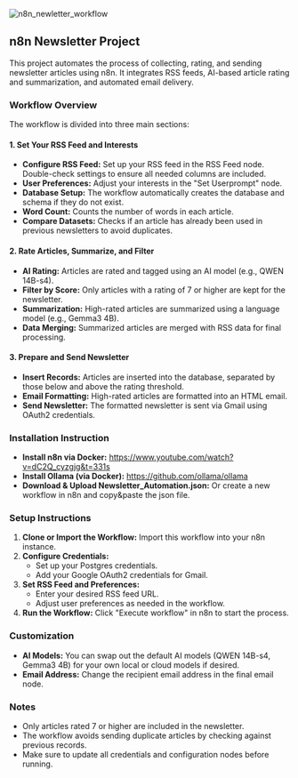 ![n8n_newletter_workflow](https://github.com/user-attachments/assets/24f0e016-2e3a-4136-8134-a473cd94f613)

## n8n Newsletter Project

This project automates the process of collecting, rating, and sending newsletter articles using n8n. It integrates RSS feeds, AI-based article rating and summarization, and automated email delivery.

### **Workflow Overview**

The workflow is divided into three main sections:

#### 1. Set Your RSS Feed and Interests

- **Configure RSS Feed:** Set up your RSS feed in the RSS Feed node. Double-check settings to ensure all needed columns are included.
- **User Preferences:** Adjust your interests in the "Set Userprompt" node.
- **Database Setup:** The workflow automatically creates the database and schema if they do not exist.
- **Word Count:** Counts the number of words in each article.
- **Compare Datasets:** Checks if an article has already been used in previous newsletters to avoid duplicates.


#### 2. Rate Articles, Summarize, and Filter

- **AI Rating:** Articles are rated and tagged using an AI model (e.g., QWEN 14B-s4).
- **Filter by Score:** Only articles with a rating of 7 or higher are kept for the newsletter.
- **Summarization:** High-rated articles are summarized using a language model (e.g., Gemma3 4B).
- **Data Merging:** Summarized articles are merged with RSS data for final processing.


#### 3. Prepare and Send Newsletter

- **Insert Records:** Articles are inserted into the database, separated by those below and above the rating threshold.
- **Email Formatting:** High-rated articles are formatted into an HTML email.
- **Send Newsletter:** The formatted newsletter is sent via Gmail using OAuth2 credentials.

### **Installation Instruction**
- **Install n8n via Docker:** https://www.youtube.com/watch?v=dC2Q_cyzgjg&t=331s
- **Install Ollama (via Docker):** https://github.com/ollama/ollama
- **Download & Upload Newsletter_Automation.json:** Or create a new workflow in n8n and copy&paste the json file.

### **Setup Instructions**

1. **Clone or Import the Workflow:**
Import this workflow into your n8n instance.
2. **Configure Credentials:**
    - Set up your Postgres credentials.
    - Add your Google OAuth2 credentials for Gmail.
3. **Set RSS Feed and Preferences:**
    - Enter your desired RSS feed URL.
    - Adjust user preferences as needed in the workflow.
4. **Run the Workflow:**
Click "Execute workflow" in n8n to start the process.

### **Customization**

- **AI Models:**
You can swap out the default AI models (QWEN 14B-s4, Gemma3 4B) for your own local or cloud models if desired.
- **Email Address:**
Change the recipient email address in the final email node.


### **Notes**

- Only articles rated 7 or higher are included in the newsletter.
- The workflow avoids sending duplicate articles by checking against previous records.
- Make sure to update all credentials and configuration nodes before running.
